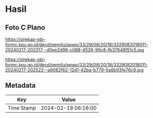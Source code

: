 # Hasil

## Foto C Plano

https://sirekap-obj-formc.kpu.go.id/decd/pemilu/ppwp/33/29/08/20/18/3329082018011-20240217-202317--d0ee2d96-c088-4526-99c8-fb37648f51c5.jpg

https://sirekap-obj-formc.kpu.go.id/decd/pemilu/ppwp/33/29/08/20/18/3329082018011-20240217-202522--a9082f62-12d1-42ba-b779-0a6b93fe76c9.jpg


## Metadata

| Key        | Value               |
| ---------- | ------------------- |
| Time Stamp | 2024-02-19 06:16:00 |




